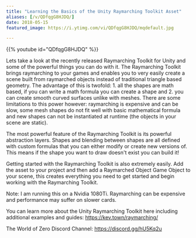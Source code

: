 ```yaml
---
title: "Learning the Basics of the Unity Raymarching Toolkit Asset"
aliases: [/v/QDfqgG8HJDQ/]
date: 2018-05-15
featured_image: https://i.ytimg.com/vi/QDfqgG8HJDQ/mqdefault.jpg

---
```


{{% youtube id="QDfqgG8HJDQ" %}}

Lets take a look at the recently released Raymarching Toolkit for Unity and some of the powerful things you can do with it. The Raymarching Toolkit brings raymarching to your games and enables you to very easily create a scene built from raymarched objects instead of traditional triangle based geometry. The advantage of this is twofold: 1. all the shapes are math based, if you can write a math formula you can create a shape and 2. you can create smooth curved surfaces unlike with meshes. There are some limitations to this power however: raymarching is expensive and can be slow, some mesh shapes do not fit well with basic mathematical formula and new shapes can not be instantiated at runtime (the objects in your scene are static).

The most powerful feature of the Raymarching Toolkit is its powerful abstraction layers. Shapes and blending between shapes are all defined with custom formulas that you can either modify or create new versions of. This means if the shape you want to draw doesn't exist you can build it!

Getting started with the Raymarching Toolkit is also extremely easily. Add the asset to your project and then add a Raymarched Object Game Object to your scene, this creates everything you need to get started and begin working with the Raymarching Toolkit.

Note: I am running this on a Nvidia 1080Ti. Raymarching can be expensive and performance may suffer on slower cards.

You can learn more about the Unity Raymarching Toolkit here including additional examples and guides: https://kev.town/raymarching/

The World of Zero Discord Channel: https://discord.gg/hU5Kq2u